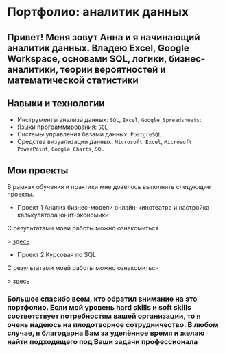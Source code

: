 
#  Портфолио: аналитик данных 
## Привет! Меня зовут Анна и я начинающий аналитик данных. Владею Excel, Google Workspace, основами SQL, логики, бизнес-аналитики, теории вероятностей и математической статистики


## Навыки и технологии
- Инструменты анализа данных: ``SQL``, ``Excel``, ``Google Spreadsheets``: 
- Языки программирования: ``SQL`` 
- Системы управления базами данных: ``PostgreSQL``
- Средства визуализации данных: ``Microsoft Excel``, ``Microsoft PowerPoint``, ``Google Charts``, ``SQL``
## Мои проекты
В рамках обучения и практики мне довелось выполнить следующие проекты.
- Проект 1 Анализ бизнес-модели онлайн-кинотеатра и настройка калькулятора юнит-экономики

<p> С результатами моей работы можно ознакомиться  <p>
	> <a href="https://github.com/GnilitskayaAnna/Data_Analyst_Portfolio_Project_1?search=1" > здесь </a>

- Проект 2 Курсовая по SQL
<p> С результатами моей работы можно ознакомиться  <p>
	> <a href="https://github.com/GnilitskayaAnna/Data_Analyst_Portfolio_Project_2/blob/main/README.md" > здесь </a>


### Большое спасибо всем, кто обратил внимание на это портфолио. Если мой уровень hard skills и soft skills соответствует потребностям вашей организации, то я очень надеюсь на плодотворное сотрудничество. В любом случае, я благодарна Вам за уделённое время и желаю найти подходящего под Ваши задачи профессионала
